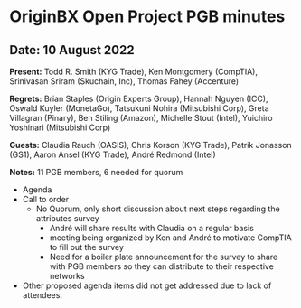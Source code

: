 # OriginBX Open Project PGB minutes

## Date: 10 August 2022

**Present:** Todd R. Smith (KYG Trade), Ken Montgomery (CompTIA), Srinivasan Sriram (Skuchain, Inc), Thomas Fahey (Accenture)

**Regrets:** Brian Staples (Origin Experts Group), Hannah Nguyen (ICC), Oswald Kuyler (MonetaGo), Tatsukuni Nohira (Mitsubishi Corp), Greta Villagran (Pinary), Ben Stiling (Amazon), Michelle Stout (Intel), Yuichiro Yoshinari (Mitsubishi Corp)

**Guests:** Claudia Rauch (OASIS), Chris Korson (KYG Trade), Patrik Jonasson (GS1), Aaron Ansel (KYG Trade), André Redmond (Intel)

**Notes:** 11 PGB members, 6 needed for quorum

* Agenda
* Call to order
  * No Quorum, only short discussion about next steps regarding the attributes survey
    * André will share results with Claudia on a regular basis
    * meeting being organized by Ken and André to motivate CompTIA to fill out the survey
    * Need for a boiler plate announcement for the survey to share with PGB members so they can distribute to their respective networks
* Other proposed agenda items did not get addressed due to lack of attendees.
